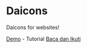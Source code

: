 # Daicons
Daicons for websites!

<a href="https://codepen.io/fernnj/full/gOMpwGE">Demo</a> - Tutorial <a href="https://www.fernn.id">Baca dan Ikuti</a>
